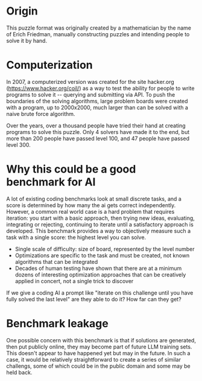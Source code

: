 # Origin
This puzzle format was originally created by a mathematician by the name of Erich Friedman, manually constructing puzzles and intending people to solve it by hand.

# Computerization
In 2007, a computerized version was created for the site hacker.org (https://www.hacker.org/coil/) as a way to test the ability for people to write programs to solve it -- querying and submitting via API. To push the boundaries of the solving algorithms, large problem boards were created with a program, up to 2000x2000, much larger than can be solved with a naive brute force algorithm.

Over the years, over a thousand people have tried their hand at creating programs to solve this puzzle. Only 4 solvers have made it to the end, but more than 200 people have passed level 100, and 47 people have passed level 300.

# Why this could be a good benchmark for AI

A lot of existing coding benchmarks look at small discrete tasks, and a score is determined by how many the ai gets correct independently. However, a common real world case is a hard problem that requires iteration: you start with a basic approach, then trying new ideas, evaluating, integrating or rejecting, continuing to iterate until a satisfactory approach is developed. This benchmark provides a way to objectively measure such a task with a single score: the highest level you can solve.

- Single scale of difficulty: size of board, represented by the level number
- Optimizations are specific to the task and must be created, not known algorithms that can be integrated
- Decades of human testing have shown that there are at a minimum dozens of interesting optimization approaches that can be creatively applied in concert, not a single trick to discover

If we give a coding AI a prompt like "iterate on this challenge until you have fully solved the last level" are they able to do it? How far can they get?

# Benchmark leakage

One possible concern with this benchmark is that if solutions are generated, then put publicly online, they may become part of future LLM training sets. This doesn't appear to have happened yet but may in the future. In such a case, it would be relatively straightforward to create a series of similar challengs, some of which could be in the public domain and some may be held back.
